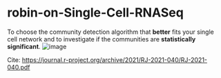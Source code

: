 # robin-on-Single-Cell-RNASeq
To choose the community detection algorithm that **better** fits your single cell network and to investigate if the communities are **statistically significant**.
![image](https://user-images.githubusercontent.com/44773104/144223969-d1de527a-15a4-4914-9de9-85a053e68842.png)

Cite:
https://journal.r-project.org/archive/2021/RJ-2021-040/RJ-2021-040.pdf
